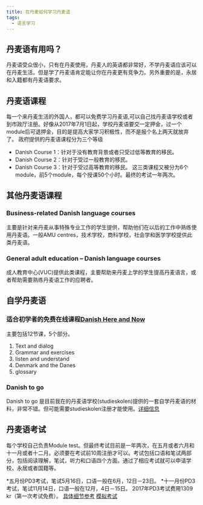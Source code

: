 ```yaml
---
title: 在丹麦如何学习丹麦语
tags:
  - 语言学习
---
```


## 丹麦语有用吗？
丹麦语受众很小，只有在丹麦使用，丹麦人的英语都非常好，不学丹麦语应该可以在丹麦生活。但是学了丹麦语肯定能让你在丹麦更有竞争力。另外重要的是，永居和入籍都有丹麦语要求。

## 丹麦语课程
每一个来丹麦生活的外国人，都可以免费学习丹麦语,可以自己找丹麦语学校或者到市政厅注册。好像从2017年7月1日起，学校丹麦语要交一定押金，过一个module后可退押金，目的是提高大家学习积极性，而不是报个名上两天就放弃了。
政府提供的丹麦语课程分为三个等级
* Danish Course 1：针对于没有教育背景或者只受过低等教育的移民。
* Danish Course 2：针对于受过一般教育的移民。
* Danish Course 3：针对于受过高等教育的移民。
这三类课程又被分为6个module，前5个module，每个授课50个小时。最终的考试一年两次。

## 其他丹麦语课程
### Business-related Danish language courses
主要是针对来丹麦从事特殊专业工作的学生提供，帮助他们在以后的工作中熟练使用丹麦语。一般AMU centres，技术学校，商科学校，社会学和医学学校提供此类丹麦语。

### General adult education – Danish language courses
成人教育中心(VUC)提供此类课程，主要帮助来丹麦上学的学生提高丹麦语言，或者帮助需要熟练丹麦语工作的应聘者。

## 自学丹麦语
### 适合初学者的免费在线课程[Danish Here and Now](http://www.danskherognu.dk/)
主要包括12节课，5个部分。
1. Text and dialog
2. Grammar and exercises
3. listen and understand
4. Denmark and the Danes
5. glossary

### Danish to go
Danish to go 是目前我在的丹麦语学校(studieskolen)提供的一套自学丹麦语的材料，非常不错。但可能需要studieskolen注册才能使用。[详细信息](http://www.studieskolen.dk/en/Dansk-for-udlaendinge/courses/online)

## 丹麦语考试
每个学校自己负责Module test。但最终考试目前是一年两次，在五月或者六月和十一月或者十二月。必须要在考试前10周注册才可以。考试包括口语和笔试两部分，包括阅读理解，笔试，听力和口语四个方面。通过了相应考试就可以申请学校，永居或者国籍等。

*五月份PD3考试，笔试5月16日，口语一般在6月，12日－23日。
*十一月份PD3考试，笔试11月14日，口语一般在12月，4日－15日。
2017年PD3考试费用1309 kr（第一次考试免费）。
[具体细节参考](http://uim.dk/arbejdsomrader/danskundervisning-og-prover-for-udlaendinge/danskuddannelse/danskprover-1)
[模拟考试](http://uim.dk/arbejdsomrader/danskundervisning-og-prover-for-udlaendinge/danskuddannelse/danskprover-1/eksempler-pa-tidligere-afholdte-prover)

